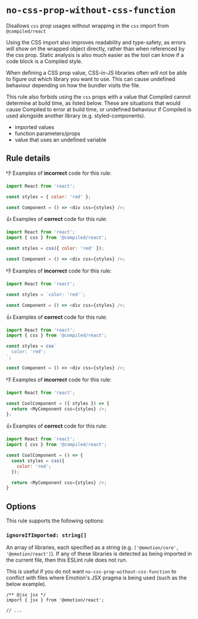 # `no-css-prop-without-css-function`

Disallows `css` prop usages without wrapping in the `css` import from `@compiled/react`

Using the CSS import also improves readability and type-safety, as errors will show on the wrapped object directly, rather than when referenced by the css prop. Static analysis is also much easier as the tool can know if a code block is a Compiled style.

When defining a CSS prop value, CSS-in-JS libraries often will not be able to figure out which library you want to use. This can cause undefined behaviour depending on how the bundler visits the file.

This rule also forbids using the `css` props with a value that Compiled cannot determine at build time, as listed below. These are situations that would cause Compiled to error at build time, or undefined behaviour if Compiled is used alongside another library (e.g. styled-components).

- imported values
- function parameters/props
- value that uses an undefined variable

## Rule details

👎 Examples of **incorrect** code for this rule:

```js
import React from 'react';

const styles = { color: 'red' };

const Component = () => <div css={styles} />;
```

👍 Examples of **correct** code for this rule:

```js
import React from 'react';
import { css } from '@compiled/react';

const styles = css({ color: 'red' });

const Component = () => <div css={styles} />;
```

👎 Examples of **incorrect** code for this rule:

```js
import React from 'react';

const styles = `color: 'red'`;

const Component = () => <div css={styles} />;
```

👍 Examples of **correct** code for this rule:

```js
import React from 'react';
import { css } from '@compiled/react';

const styles = css`
  color: 'red';
`;

const Component = () => <div css={styles} />;
```

👎 Examples of **incorrect** code for this rule:

```js
import React from 'react';

const CoolComponent = ({ styles }) => {
  return <MyComponent css={styles} />;
};
```

👍 Examples of **correct** code for this rule:

```js
import React from 'react';
import { css } from '@compiled/react';

const CoolComponent = () => {
  const styles = css({
    color: 'red';
  });

  return <MyComponent css={styles} />;
}
```

## Options

This rule supports the following options:

### `ignoreIfImported: string[]`

An array of libraries, each specified as a string (e.g. `['@emotion/core', '@emotion/react']`). If any of these libraries is detected as being imported in the current file, then this ESLint rule does not run.

This is useful if you do not want `no-css-prop-without-css-function` to conflict with files where Emotion's JSX pragma is being used (such as the below example).

```tsx
/** @jsx jsx */
import { jsx } from '@emotion/react';

// ...
```
